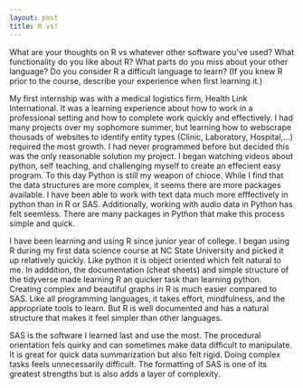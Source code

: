 ```yaml
---
layout: post
title: R vs!
---
```


What are your thoughts on R vs whatever other software you've used?  What functionality do you like about R?  What parts do you miss about your other language?  Do you consider R a difficult language to learn? (If you knew R prior to the course, describe your experience when first learning it.)

My first internship was with a medical logistics firm, Health Link International. It was a learning experience about how to work in a professional setting and how to complete work quickly and effectively. I had many projects over my sophomore summer, but learning how to webscrape thousads of websites to identify entity types (Clinic, Laboratory, Hospital,...) required the most growth. I had never programmed before but decided this was the only reasonable solution my project. I began watching videos about python, self teaching, and challenging myself to create an effecient easy program. To this day Python is still my weapon of chioce. While I find that the data structures are more complex, it seems there are more packages available. I have been able to work with text data much more efffectively in python than in R or SAS. Additionally, working with audio data in Python has felt seemless. There are many packages in Python that make this process simple and quick. 

I have been learning and using R since junior year of college. I began using R during my first data science course at NC State University and picked it up relatively quickly. Like python it is object oriented which felt natural to me. In adddition, the documentation (cheat sheets) and simple structure of the tidyverse made learning R an quicker task than learning python. Creating complex and beautiful graphs in R is much easier compared to SAS. Like all programming languages, it takes effort, mindfulness, and the appropriate tools to learn. But R is well documented and has a natural structure that makes it feel simpler than other languages. 

SAS is the software I learned last and use the most. The procedural orientation fels quirky and can sometimes make data difficult to manipulate. It is great for quick data summarization but also felt rigid. Doing complex tasks feels unnecessarily difficult. The formatting of SAS is one of its greatest strengths but is also adds a layer of complexity. 


